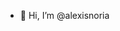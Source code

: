 - 👋 Hi, I’m @alexisnoria
<!---
alexisnoria/alexisnoria is a ✨ special ✨ repository because its `README.md` (this file) appears on your GitHub profile.
You can click the Preview link to take a look at your changes.
--->
